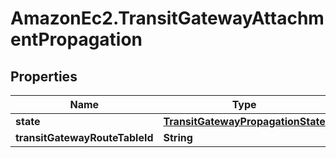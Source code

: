 # AmazonEc2.TransitGatewayAttachmentPropagation

## Properties

Name | Type | Description | Notes
------------ | ------------- | ------------- | -------------
**state** | [**TransitGatewayPropagationState**](TransitGatewayPropagationState.md) |  | [optional] 
**transitGatewayRouteTableId** | **String** |  | [optional] 


